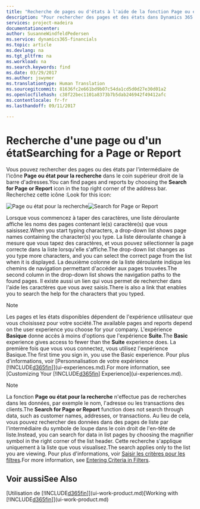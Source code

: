 ```yaml
---
title: "Recherche de pages ou d'états à l'aide de la fonction Page ou état pour la recherche| Microsoft Docs"
description: "Pour rechercher des pages et des états dans Dynamics 365 for Financials, vous pouvez utiliser la fonctionnalité Page ou état pour la recherche."
services: project-madeira
documentationcenter: 
author: SusanneWindfeldPedersen
ms.service: dynamics365-financials
ms.topic: article
ms.devlang: na
ms.tgt_pltfrm: na
ms.workload: na
ms.search.keywords: find
ms.date: 03/29/2017
ms.author: jswymer
ms.translationtype: Human Translation
ms.sourcegitcommit: 81636fc2e661bd9b07c54da1cd5d0d27e30d01a2
ms.openlocfilehash: c38f22bec1101a8373b7b5dab246942f49412afc
ms.contentlocale: fr-fr
ms.lasthandoff: 09/11/2017

---
```

# <a name="searching-for-a-page-or-report"></a><span data-ttu-id="73e19-103">Recherche d'une page ou d'un état</span><span class="sxs-lookup"><span data-stu-id="73e19-103">Searching for a Page or Report</span></span>
<span data-ttu-id="73e19-104">Vous pouvez rechercher des pages ou des états par l'intermédiaire de l'icône **Page ou état pour la recherche** dans le coin supérieur droit de la barre d'adresses.</span><span class="sxs-lookup"><span data-stu-id="73e19-104">You can find pages and reports by choosing the **Search for Page or Report** icon in the top right corner of the address bar.</span></span> <span data-ttu-id="73e19-105">Recherchez cette icône :</span><span class="sxs-lookup"><span data-stu-id="73e19-105">Look for this icon:</span></span>

<span data-ttu-id="73e19-106">![Page ou état pour la recherche](media/ui-search/search.png "Page ou état pour la recherche")</span><span class="sxs-lookup"><span data-stu-id="73e19-106">![Search for Page or Report](media/ui-search/search.png "Search for Page or Report")</span></span>

<span data-ttu-id="73e19-107">Lorsque vous commencez à taper des caractères, une liste déroulante affiche les noms des pages contenant le(s) caractère(s) que vous saisissez.</span><span class="sxs-lookup"><span data-stu-id="73e19-107">When you start typing characters, a drop-down list shows page names containing the character(s) you type.</span></span> <span data-ttu-id="73e19-108">La liste déroulante change à mesure que vous tapez des caractères, et vous pouvez sélectionner la page correcte dans la liste lorsqu'elle s'affiche.</span><span class="sxs-lookup"><span data-stu-id="73e19-108">The drop-down list changes as you type more characters, and you can select the correct page from the list when it is displayed.</span></span> <span data-ttu-id="73e19-109">La deuxième colonne de la liste déroulante indique les chemins de navigation permettant d'accéder aux pages trouvées.</span><span class="sxs-lookup"><span data-stu-id="73e19-109">The second column in the drop-down list shows the navigation paths to the found pages.</span></span> <span data-ttu-id="73e19-110">Il existe aussi un lien qui vous permet de rechercher dans l'aide les caractères que vous avez saisis.</span><span class="sxs-lookup"><span data-stu-id="73e19-110">There is also a link that enables you to search the help for the characters that you typed.</span></span>

> [!NOTE]  
>   <span data-ttu-id="73e19-111">Les pages et les états disponibles dépendent de l'expérience utilisateur que vous choisissez pour votre société.</span><span class="sxs-lookup"><span data-stu-id="73e19-111">The available pages and reports depend on the user experience you choose for your company.</span></span> <span data-ttu-id="73e19-112">L'expérience **Basique** donne accès à moins d'options que l'expérience **Suite**.</span><span class="sxs-lookup"><span data-stu-id="73e19-112">The **Basic** experience gives access to fewer than the **Suite** experience does.</span></span> <span data-ttu-id="73e19-113">La première fois que vous vous connectez, vous utilisez l'expérience Basique.</span><span class="sxs-lookup"><span data-stu-id="73e19-113">The first time you sign in, you use the Basic experience.</span></span> <span data-ttu-id="73e19-114">Pour plus d'informations, voir [Personnalisation de votre expérience [!INCLUDE[d365fin](includes/d365fin_long_md.md)]](ui-experiences.md).</span><span class="sxs-lookup"><span data-stu-id="73e19-114">For more information, see [Customizing Your [!INCLUDE[d365fin](includes/d365fin_long_md.md)] Experience](ui-experiences.md).</span></span>

> [!NOTE]  
>   <span data-ttu-id="73e19-115">La fonction **Page ou état pour la recherche** n'effectue pas de recherches dans les données, par exemple le nom, l'adresse ou les transactions des clients.</span><span class="sxs-lookup"><span data-stu-id="73e19-115">The **Search for Page or Report** function does not search through data, such as customer names, addresses, or transactions.</span></span> <span data-ttu-id="73e19-116">Au lieu de cela, vous pouvez rechercher des données dans des pages de liste par l'intermédiaire du symbole de loupe dans le coin droit de l'en-tête de liste.</span><span class="sxs-lookup"><span data-stu-id="73e19-116">Instead, you can search for data in list pages by choosing the magnifier symbol in the right corner of the list header.</span></span> <span data-ttu-id="73e19-117">Cette recherche s'applique uniquement à la liste que vous visualisez.</span><span class="sxs-lookup"><span data-stu-id="73e19-117">The search applies only to the list you are viewing.</span></span> <span data-ttu-id="73e19-118">Pour plus d'informations, voir [Saisir les critères pour les filtres](ui-enter-criteria-filters.md).</span><span class="sxs-lookup"><span data-stu-id="73e19-118">For more information, see [Entering Criteria in Filters](ui-enter-criteria-filters.md).</span></span>

## <a name="see-also"></a><span data-ttu-id="73e19-119">Voir aussi</span><span class="sxs-lookup"><span data-stu-id="73e19-119">See Also</span></span>
<span data-ttu-id="73e19-120">[Utilisation de [!INCLUDE[d365fin](includes/d365fin_md.md)]](ui-work-product.md)</span><span class="sxs-lookup"><span data-stu-id="73e19-120">[Working with [!INCLUDE[d365fin](includes/d365fin_md.md)]](ui-work-product.md)</span></span>

